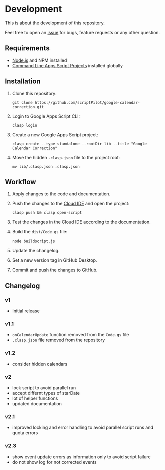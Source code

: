 # Development

This is about the development of this repository.

Feel free to open an [issue](https://github.com/scriptPilot/google-calendar-correction/issues) for bugs, feature requests or any other question.

## Requirements

* [Node.js](https://nodejs.org/) and NPM installed
* [Command Line Apps Script Projects](https://github.com/google/clasp) installed globally

## Installation

1. Clone this repository:

   ```
   git clone https://github.com/scriptPilot/google-calendar-correction.git
   ```

2. Login to Google Apps Script CLI:

    ```
    clasp login
    ```
3. Create a new Google Apps Script project:

    ```
    clasp create --type standalone --rootDir lib --title "Google Calendar Correction"
    ```

4. Move the hidden `.clasp.json` file to the project root:

    ```
    mv lib/.clasp.json .clasp.json
    ```

## Workflow

1. Apply changes to the code and documentation.
2. Push the changes to the [Cloud IDE](https://script.google.com/) and open the project:

    ```
    clasp push && clasp open-script
    ````
3. Test the changes in the Cloud IDE according to the documentation.
4. Build the `dist/Code.gs` file:

    ```
    node buildscript.js
    ```

5. Update the changelog.
6. Set a new version tag in GitHub Desktop.
7. Commit and push the changes to GitHub.

## Changelog

### v1

- Initial release

### v1.1

- `onCalendarUpdate` function removed from the `Code.gs` file
- `.clasp.json` file removed from the repository

### v1.2

- consider hidden calendars

### v2

- lock script to avoid parallel run
- accept differnt types of starDate
- lot of helper functions
- updated documentation

### v2.1

- improved locking and error handling to avoid parallel script runs and quota errors

### v2.3

- show event update errors as information only to avoid script failure
- do not show log for not corrected events